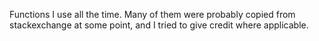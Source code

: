Functions I use all the time. Many of them were probably copied from stackexchange at some point, and I tried to give credit where applicable.
